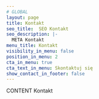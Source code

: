 ```yaml
---
# GLOBAL 
layout: page
title: Kontakt
seo_title:  SEO Kontakt
seo_description: |-
  META Kontakt
menu_title: Kontakt
visibility_in_menu: false
position_in_menu: 2 
cta_in_menu: true
cta_text_in_menu: Skontaktuj się
show_contact_in_footer: false
---
```

CONTENT Kontakt